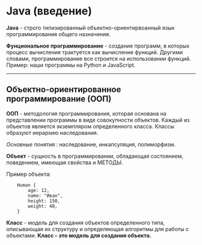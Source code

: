 # Java (введение)

**Java** - строго типизированный объектно-ориентирвоанный
язык программирования общего назначения.

**Фунциональное программирование** - создание программ,
в которых процесс вычисления трактуется как вычисление
функций. 
Другими словами, программирование все строится на
использовании функций.
Пример: наши программы на Python и JavaScript.

<hr>

## Объектно-ориентированное программирование (ООП)

**ООП** - методология программирования,
которая основана на представлении программы
в виде совокупности объектов. Каждый из объектов является
экземпляром определенного класса. Классы образуют иерархию
наследования.

*Основные понятия* : наследование, инкапсуляция, полиморфизм.

**Объект** - сущность в программировании, обладающая состоянием,
поведением, имеющая свойства и МЕТОДЫ.

Пример объекта:

```
    Human {
        age: 12,
        name: "Иван",
        height: 150,
        weight: 40,
    }
```

**Класс** - модель для создания объектов определенного типа,
описывающая их структуру и определяющая алгоритмы для 
работы с объектами.
**Класс - это модель для создания объекта.**






